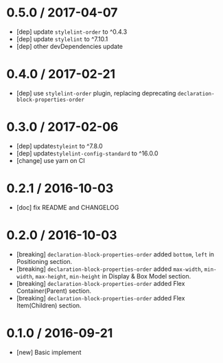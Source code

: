 0.5.0 / 2017-04-07
==================
- [dep] update `stylelint-order` to ^0.4.3
- [dep] update `stylelint` to ^7.10.1
- [dep] other devDependencies update

0.4.0 / 2017-02-21
==================
- [dep] use `stylelint-order` plugin, replacing deprecating `declaration-block-properties-order`

0.3.0 / 2017-02-06
==================
- [dep] update`styleint` to ^7.8.0
- [dep] update`stylelint-config-standard` to ^16.0.0
- [change] use yarn on CI

0.2.1 / 2016-10-03
==================
- [doc] fix README and CHANGELOG

0.2.0 / 2016-10-03
==================
- [breaking] `declaration-block-properties-order` added `bottom`, `left` in Positioning section.
- [breaking] `declaration-block-properties-order` added `max-width`, `min-width`, `max-height`, `min-height` in Display & Box Model section.
- [breaking] `declaration-block-properties-order` added Flex Container(Parent) section.
- [breaking] `declaration-block-properties-order` added Flex Item(Children) section.

0.1.0 / 2016-09-21
==================
- [new] Basic implement

